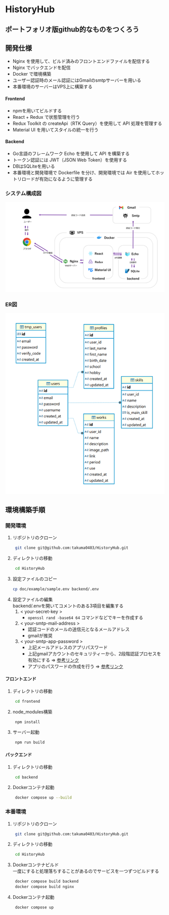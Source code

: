 # HistoryHub
## ポートフォリオ版github的なものをつくろう

## 開発仕様
- Nginx を使用して、ビルド済みのフロントエンドファイルを配信する
- Nginx でバックエンドを配信
- Docker で環境構築
- ユーザー認証時のメール認証にはGmailのsmtpサーバーを用いる
- 本番環境のサーバーはVPS上に構築する
  
#### Frontend
- npmを用いてビルドする
- React + Redux で状態管理を行う
- Redux Toolkit の createApi（RTK Query）を使用して API 処理を管理する
- Material UI を用いてスタイルの統一を行う
  
#### Backend
- Go言語のフレームワーク Echo を使用して API を構築する
- トークン認証には JWT（JSON Web Token）を使用する
- DBはSQLiteを用いる
- 本番環境と開発環境で Dockerfile を分け、開発環境では Air を使用してホットリロードが有効になるように管理する

### システム構成図
![システム構成](/document/images/system_image.png)
### ER図
![ER図](/document/images/ER.png)

## 環境構築手順
### 開発環境
1. リポジトリのクローン  
    ```bash
     git clone git@github.com:takuma0403/HistoryHub.git
2. ディレクトリの移動
    ```bash
     cd HistoryHub
3. 設定ファイルのコピー
    ```bash
    cp doc/example/sample.env backend/.env
4. 設定ファイルの編集  
   backend/.envを開いてコメントのある3項目を編集する
   1. < your-secret-key >
      - `openssl rand -base64 64` コマンドなどでキーを作成する
   2. < your-smtp-mail-address >
      - 認証コードのメールの送信元となるメールアドレス
      - gmailが推奨
   3. < your-smtp-app-password >
      - 上記メールアドレスのアプリパスワード
      - 上記gmailアカウントのセキュリティーから、2段階認証プロセスを有効にする => [参考リンク](https://support.google.com/a/answer/9176657?hl=ja)
      - アプリのパスワードの作成を行う => [参考リンク](https://support.google.com/mail/answer/185833?hl=ja)
#### フロントエンド
1. ディレクトリの移動  
    ```bash
     cd frontend
2. node_modules構築  
    ```bash
     npm install
3. サーバー起動  
    ```bash
     npm run build
#### バックエンド
1. ディレクトリの移動  
    ```bash
     cd backend
2. Dockerコンテナ起動  
    ```bash
     docker compose up --build
### 本番環境
1. リポジトリのクローン  
    ```bash
     git clone git@github.com:takuma0403/HistoryHub.git
2. ディレクトリの移動
    ```bash
     cd HistoryHub
3. Dockerコンテナビルド  
   一度にすると処理落ちすることがあるのでサービスを一つずつビルドする
    ```bash
     docker compose build backend
     docker compose build nginx
4. Dockerコンテナ起動
    ```bash
     docker compose up
